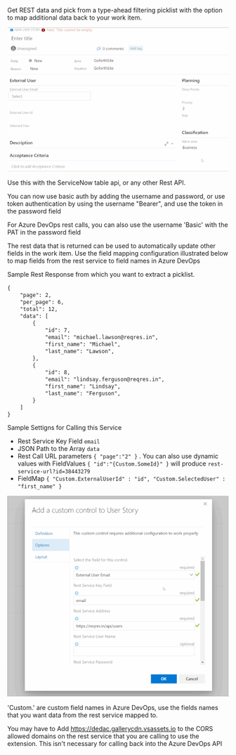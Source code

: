 Get REST data and pick from a type-ahead filtering picklist with the option to map additional data back to your work item.

![Using the Picklist](img/Usage.gif)

Use this with the ServiceNow table api, or any other Rest API.

You can now use basic auth by adding the username and password, or use token authentication by using the username "Bearer", and use the token in the password field

For Azure DevOps rest calls, you can also use the username 'Basic' with the PAT in the password field

The rest data that is returned can be used to automatically update other fields in the work item.
Use the field mapping configuration illustrated below to map fields from the rest service to field names in Azure DevOps

Sample Rest Response from which you want to extract a picklist.

```
{
    "page": 2,
    "per_page": 6,
    "total": 12,
    "data": [
        {
            "id": 7,
            "email": "michael.lawson@reqres.in",
            "first_name": "Michael",
            "last_name": "Lawson",
        },
        {
            "id": 8,
            "email": "lindsay.ferguson@reqres.in",
            "first_name": "Lindsay",
            "last_name": "Ferguson",
        }
    ]
}
```

Sample Settigns for Calling this Service

- Rest Service Key Field `email`
- JSON Path to the Array `data`
- Rest Call URL parameters `{ "page":"2" }` . You can also use dynamic values with FieldValues `{ "id":"{Custom.SomeId}" }` will produce `rest-service-url?id=38443279`
- FieldMap `{ "Custom.ExternalUserId" : "id", "Custom.SelectedUser" : "first_name" }`

![Settings Form](img/Settings.gif)

'Custom.' are custom field names in Azure DevOps, use the fields names that you want data from the rest service mapped to.

You may have to Add https://dedac.gallerycdn.vsassets.io to the CORS allowed domains on the rest service that you are calling to use the extension. This isn't necessary for calling back into the Azure DevOps API
